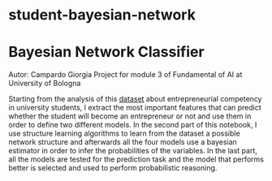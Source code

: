 # student-bayesian-network
# Bayesian Network Classifier
Autor: Campardo Giorgia
Project for module 3 of Fundamental of AI at University of Bologna

Starting from the analysis of this [dataset](https://www.kaggle.com/namanmanchanda/entrepreneurial-competency-in-university-students) about entrepreneurial competency in university students, I extract the most important features that can predict whether the student will become an entrepreneur or not and use them in order to define two different models. In the second part of this notebook, I use structure learning algorithms to learn from the dataset a possible network structure and afterwards all the four models use a bayesian estimator in order to infer the probabilities of the variables. In the last part, all the models are tested for the prediction task and the model that performs better is selected and used to perform probabilistic reasoning.
